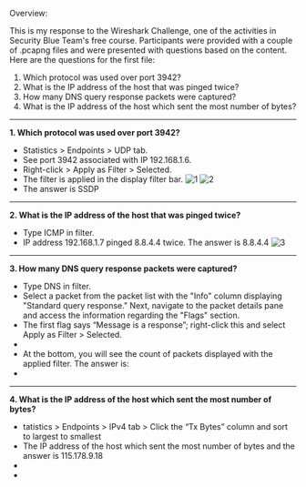 Overview:

This is my response to the Wireshark Challenge, one of the activities in Security Blue Team's free course. Participants were provided with a couple of .pcapng files and were presented with questions based on the content. Here are the questions for the first file:

1. Which protocol was used over port 3942?
2. What is the IP address of the host that was pinged twice?
3. How many DNS query response packets were captured?
4. What is the IP address of the host which sent the most number of bytes?
---

**1. Which protocol was used over port 3942?**

- Statistics > Endpoints > UDP tab.
- See port 3942 associated with IP 192.168.1.6.
- Right-click > Apply as Filter > Selected.
- The filter is applied in the display filter bar.
![1](https://github.com/ButchBytes-sec/ButchBytes-sec/assets/78964580/b682b957-2cf8-4198-971d-aa7956a08a5f)
![2](https://github.com/ButchBytes-sec/ButchBytes-sec/assets/78964580/3d6e2342-90db-43f6-95fe-cd61774ca46d)
- The answer is SSDP
---
**2. What is the IP address of the host that was pinged twice?**
- Type ICMP in filter.
- IP address 192.168.1.7 pinged 8.8.4.4 twice. The answer is 8.8.4.4
 ![3](https://github.com/ButchBytes-sec/ButchBytes-sec/assets/78964580/875d9b2d-aa8a-4ea0-8ccf-4e6654d8b303)

---
**3. How many DNS query response packets were captured?**
- Type DNS in filter.
- Select a packet from the packet list with the "Info" column displaying "Standard query response." Next, navigate to the packet details pane and access the information regarding the "Flags" section.
- The first flag says “Message is a response”; right-click this and select Apply as Filter > Selected.
- 
- At the bottom, you will see the count of packets displayed with the applied filter. The answer is:
- 
---
**4. What is the IP address of the host which sent the most number of bytes?**
- tatistics > Endpoints > IPv4 tab > Click the “Tx Bytes” column and sort to largest to smallest
- The IP address of the host which sent the most number of bytes and the answer is 115.178.9.18
- 
- 


